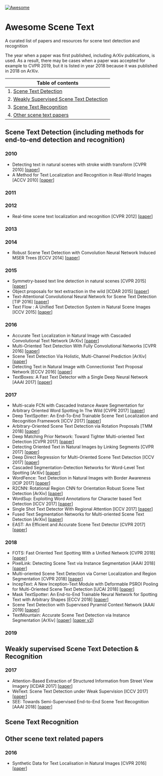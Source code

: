 [![Awesome](https://cdn.rawgit.com/sindresorhus/awesome/d7305f38d29fed78fa85652e3a63e154dd8e8829/media/badge.svg)](https://github.com/sindresorhus/awesome)

# Awesome Scene Text
A curated list of papers and resources for scene text detection and recognition

The year when a paper was first published, including ArXiv publications, is used. As a result, there may be cases when a paper was accepted for example to CVPR 2019, but it is listed in year 2018 because it was published in 2018 on ArXiv.

| Table of contents |
|------------------------------|
| 1. [Scene Text Detection](#scene-text-detection-including-methods-for-end-to-end-detection-and-recognition) |
| 2. [Weakly Supervised Scene Text Detection](#weakly-supervised-scene-text-detection--recognition) |
| 3. [Scene Text Recognition](#scene-text-recognition) |
| 4. [Other scene text papers](#other-scene-text-related-papers) |

## Scene Text Detection (including methods for end-to-end detection and recognition)

### 2010
- Detecting text in natural scenes with stroke width transform [CVPR 2010] [[paper](https://ieeexplore.ieee.org/abstract/document/5540041/)]
- A Method for Text Localization and Recognition in Real-World Images [ACCV 2010] [[paper](https://link.springer.com/chapter/10.1007/978-3-642-19318-7_60)]

### 2011

### 2012
- Real-time scene text localization and recognition [CVPR 2012] [[paper](https://ieeexplore.ieee.org/abstract/document/6248097/)]

### 2013

### 2014
- Robust Scene Text Detection with Convolution Neural Network Induced MSER Trees [ECCV 2014] [[paper](https://link.springer.com/chapter/10.1007/978-3-319-10593-2_33)]

### 2015
- Symmetry-based text line detection in natural scenes [CVPR 2015] [[paper](https://www.cv-foundation.org/openaccess/content_cvpr_2015/papers/Zhang_Symmetry-Based_Text_Line_2015_CVPR_paper.pdf)]
- Object proposals for text extraction in the wild [ICDAR 2015] [[paper](https://arxiv.org/abs/1509.02317)]
- Text-Attentional Convolutional Neural Network for Scene Text Detection [TIP 2016] [[paper](https://arxiv.org/abs/1510.03283)]
- Text Flow : A Unified Text Detection System in Natural Scene Images [ICCV 2015] [[paper](https://arxiv.org/abs/1604.06877)]

### 2016
- Accurate Text Localization in Natural Image with Cascaded Convolutional Text Network [ArXiv] [[paper](https://arxiv.org/abs/1603.09423)]
- Multi-Oriented Text Detection With Fully Convolutional Networks [CVPR 2016] [[paper](https://arxiv.org/abs/1604.04018)]
- Scene Text Detection Via Holistic, Multi-Channel Prediction [ArXiv] [[paper](https://arxiv.org/abs/1606.09002)]
- Detecting Text in Natural Image with Connectionist Text Proposal Network [ECCV 2016] [[paper](https://arxiv.org/abs/1609.03605)]
- TextBoxes: A Fast Text Detector with a Single Deep Neural Network [AAAI 2017] [[paper](https://arxiv.org/abs/1611.06779)]

### 2017
- Multi-scale FCN with Cascaded Instance Aware Segmentation for Arbitrary Oriented Word Spotting In The Wild [CVPR 2017] [[paper](https://ieeexplore.ieee.org/document/8099541)]
- Deep TextSpotter: An End-To-End Trainable Scene Text Localization and Recognition Framework [ICCV 2017] [[paper](http://openaccess.thecvf.com/content_ICCV_2017/papers/Busta_Deep_TextSpotter_An_ICCV_2017_paper.pdf)]
- Arbitrary-Oriented Scene Text Detection via Rotation Proposals [TMM 2018] [[paper](https://arxiv.org/abs/1703.01086)]
- Deep Matching Prior Network: Toward Tighter Multi-oriented Text Detection [CVPR 2017] [[paper](https://arxiv.org/abs/1703.01425)]
- Detecting Oriented Text in Natural Images by Linking Segments [CVPR 2017] [[paper](https://arxiv.org/abs/1703.06520)]
- Deep Direct Regression for Multi-Oriented Scene Text Detection [ICCV 2017] [[paper](https://arxiv.org/abs/1703.08289)]
- Cascaded Segmentation-Detection Networks for Word-Level Text Spotting [ArXiv] [[paper](https://arxiv.org/abs/1704.00834)]
- WordFence: Text Detection in Natural Images with Border Awareness [ICIP 2017] [[paper](https://arxiv.org/abs/1705.05483)]
- R2CNN: Rotational Region CNN for Orientation Robust Scene Text Detection [ArXiv] [[paper](https://arxiv.org/abs/1706.09579)]
- WordSup: Exploiting Word Annotations for Character based Text Detection [ICCV 2017] [[paper](https://arxiv.org/abs/1708.06720)]
- Single Shot Text Detector With Regional Attention [ICCV 2017] [[paper](https://arxiv.org/abs/1709.00138)]
- Fused Text Segmentation Networks for Multi-oriented Scene Text Detection [ArXiv] [[paper](https://arxiv.org/abs/1709.03272)]
- EAST: An Efficient and Accurate Scene Text Detector [CVPR 2017] [[paper](https://arxiv.org/abs/1704.03155)]

### 2018
- FOTS: Fast Oriented Text Spotting With a Unified Network [CVPR 2018] [[paper](https://arxiv.org/abs/1801.01671)]
- PixelLink: Detecting Scene Text via Instance Segmentation [AAAI 2018] [[paper](https://arxiv.org/abs/1801.01315)]
- Multi-oriented Scene Text Detection via Corner Localization and Region Segmentation [CVPR 2018] [[paper](https://arxiv.org/abs/1802.08948)]
- IncepText: A New Inception-Text Module with Deformable PSROI Pooling for Multi-Oriented Scene Text Detection [IJCAI 2018] [[paper](https://arxiv.org/abs/1805.01167)]
- Mask TextSpotter: An End-to-End Trainable Neural Network for Spotting Text with Arbitrary Shapes [ECCV 2018] [[paper](https://arxiv.org/abs/1807.02242)]
- Scene Text Detection with Supervised Pyramid Context Network [AAAI 2019] [[paper](http://arxiv.org/abs/1811.08605)]
- TextMountain: Accurate Scene Text Detection via Instance Segmentation [ArXiv] [[paper](https://arxiv.org/abs/1811.12786)] [[paper v2](https://arxiv.org/abs/1903.12473)]

### 2019

## Weakly supervised Scene Text Detection & Recognition

### 2017
- Attention-Based Extraction of Structured Information from Street View Imagery [ICDAR 2017] [[paper](https://arxiv.org/abs/1704.03549)]
- WeText: Scene Text Detection under Weak Supervision [ICCV 2017] [[paper](https://arxiv.org/abs/1710.04826)]
- SEE: Towards Semi-Supervised End-to-End Scene Text Recognition [AAAI 2018] [[paper](https://arxiv.org/abs/1712.05404)]

## Scene Text Recognition

## Other scene text related papers
### 2016
- Synthetic Data for Text Localisation in Natural Images [CVPR 2016] [[paper](https://arxiv.org/abs/1604.06646)]
